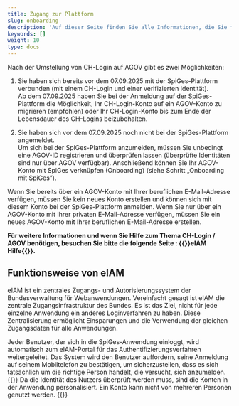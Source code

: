 ```yaml
---
title: Zugang zur Plattform
slug: onboarding
description: 'Auf dieser Seite finden Sie alle Informationen, die Sie für die Anmeldung bei der SpiGes-Plattform benötigen.'
keywords: []
weight: 10
type: docs
---
```


<!--In diesem Kapitel finden Sie alle Schritte, die Sie unternehmen müssen, um ein verifiziertes Profil zu erstellen, mit dem Sie sich auf der SpiGes-Plattform einloggen können.

Um ein CH-Login mit einem starken Zweitfaktor mit verifizierter Identität für SpiGes zu erstellen, sind folgende Schritte nötig:

1.	CH-Login erstellen (mit der geschäftlichen Emailadresse)
2.	Hinzufügen eines starken Zweitfaktors zum CH-Login
3.	Die Identität auf dem starken Zweitfaktor verifizieren
4.	Verknüpfen (Onboarding) des eingerichteten CH-Login mit SpiGes-->

Nach der Umstellung von CH-Login auf AGOV gibt es zwei Möglichkeiten:

1. Sie haben sich bereits vor dem 07.09.2025 mit der SpiGes-Plattform verbunden (mit einem CH-Login und einer verifizierten Identität).  
Ab dem 07.09.2025 haben Sie bei der Anmeldung auf der SpiGes-Plattform die Möglichkeit, Ihr CH-Login-Konto auf ein AGOV-Konto zu migrieren (empfohlen) oder Ihr CH-Login-Konto bis zum Ende der Lebensdauer des CH-Logins beizubehalten.

2. Sie haben sich vor dem 07.09.2025 noch nicht bei der SpiGes-Plattform angemeldet.  
Um sich bei der SpiGes-Plattform anzumelden, müssen Sie unbedingt eine AGOV-ID registrieren und überprüfen lassen (überprüfte Identitäten sind nur über AGOV verfügbar). Anschließend können Sie Ihr AGOV-Konto mit SpiGes verknüpfen (Onboarding) (siehe Schritt „Onboarding mit SpiGes”).

Wenn Sie bereits über ein AGOV-Konto mit Ihrer beruflichen E-Mail-Adresse verfügen, müssen Sie kein neues Konto erstellen und können sich mit diesem Konto bei der SpiGes-Plattform anmelden. Wenn Sie nur über ein AGOV-Konto mit Ihrer privaten E-Mail-Adresse verfügen, müssen Sie ein neues AGOV-Konto mit Ihrer beruflichen E-Mail-Adresse erstellen.

<!--Nous vous conseillons de commencer par lire ces pages d'instruction avant d'essayer de configurer votre nouvel accès sécurisé.-->

**Für weitere Informationen und wenn Sie Hilfe zum Thema CH-Login / AGOV benötigen, besuchen Sie bitte die folgende Seite : {{<link url="https://help.eiam.swiss/?l=de" newTab="true">}}eIAM Hilfe{{</link>}}.**

## Funktionsweise von eIAM

eIAM ist ein zentrales Zugangs- und Autorisierungssystem der Bundesverwaltung für Webanwendungen. Vereinfacht gesagt ist eIAM die zentrale Zugangsinfrastruktur des Bundes. Es ist das Ziel, nicht für jede einzelne Anwendung ein anderes Loginverfahren zu haben. Diese Zentralisierung ermöglicht Einsparungen und die Verwendung der gleichen Zugangsdaten für alle Anwendungen.

Jeder Benutzer, der sich in die SpiGes-Anwendung einloggt, wird automatisch zum eIAM-Portal für das Authentifizierungsverfahren weitergeleitet. Das System wird den Benutzer auffordern, seine Anmeldung auf seinem Mobiltelefon zu bestätigen, um sicherzustellen, dass es sich tatsächlich um die richtige Person handelt, die versucht, sich anzumelden.
{{<alert color="warning">}}
Da die Identität des Nutzers überprüft werden muss, sind die Konten in der Anwendung personalisiert. Ein Konto kann nicht von mehreren Personen genutzt werden.
{{</alert>}}
